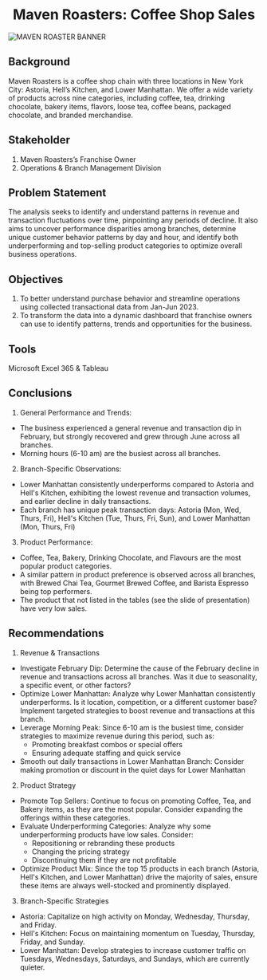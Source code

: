 <h1 align="center">Maven Roasters: Coffee Shop Sales</h1>

![MAVEN ROASTER BANNER](https://github.com/user-attachments/assets/f68c0e6e-1f5e-4e17-8b17-211c0ce464a2)


## Background
Maven Roasters is a coffee shop chain with three locations in New York City: Astoria, Hell’s Kitchen, and Lower Manhattan. We offer a wide variety of products across nine categories, including coffee, tea, drinking chocolate, bakery items, flavors, loose tea, coffee beans, packaged chocolate, and branded merchandise.

## Stakeholder
1. Maven Roasters’s Franchise Owner
2. Operations & Branch Management Division

## Problem Statement
The analysis seeks to identify and understand patterns in revenue and transaction fluctuations over time, pinpointing any periods of decline. It also aims to uncover performance disparities among branches, determine unique customer behavior patterns by day and hour, and identify both underperforming and top-selling product categories to optimize overall business operations.

## Objectives
1. To better understand purchase behavior and streamline operations using collected transactional data from Jan-Jun 2023.​
2. To transform the data into a dynamic dashboard that franchise owners can use to identify patterns, trends and opportunities for the business.

## Tools
Microsoft Excel 365 & Tableau

## Conclusions
1. General Performance and Trends: 
  - The business experienced a general revenue and transaction dip in February, but strongly recovered and grew through June across all branches.
  - Morning hours (6-10 am) are the busiest across all branches.
2. Branch-Specific Observations: 
  - Lower Manhattan consistently underperforms compared to Astoria and Hell's Kitchen, exhibiting the lowest revenue and transaction volumes, and earlier decline in daily transactions.
  - Each branch has unique peak transaction days: Astoria (Mon, Wed, Thurs, Fri), Hell's Kitchen (Tue, Thurs, Fri, Sun), and Lower Manhattan (Mon, Thurs, Fri)
3. Product Performance: 
  - Coffee, Tea, Bakery, Drinking Chocolate, and Flavours are the most popular product categories.
  - A similar pattern in product preference is observed across all branches, with Brewed Chai Tea, Gourmet Brewed Coffee, and Barista Espresso being top performers.
  - The product that not listed in the tables (see the slide of presentation) have very low sales.

## Recommendations
1. Revenue & Transactions 
  - Investigate February Dip: Determine the cause of the February decline in revenue and transactions across all branches. Was it due to seasonality, a specific event, or other factors?
  - Optimize Lower Manhattan: Analyze why Lower Manhattan consistently underperforms. Is it location, competition, or a different customer base? Implement targeted strategies to boost revenue and transactions at this branch. 
  - Leverage Morning Peak: Since 6-10 am is the busiest time, consider strategies to maximize revenue during this period, such as: 
    - Promoting breakfast combos or special offers
    - Ensuring adequate staffing and quick service 
  - Smooth out daily transactions in Lower Manhattan Branch: Consider making promotion or discount in the quiet days for Lower Manhattan
2. Product Strategy 
  - Promote Top Sellers: Continue to focus on promoting Coffee, Tea, and Bakery items, as they are the most popular. Consider expanding the offerings within these categories.
  - Evaluate Underperforming Categories: Analyze why some underperforming products have low sales. Consider: 
    - Repositioning or rebranding these products
    - Changing the pricing strategy
    - Discontinuing them if they are not profitable 
  - Optimize Product Mix: Since the top 15 products in each branch (Astoria, Hell's Kitchen, and Lower Manhattan) drive the majority of sales, ensure these items are always well-stocked and prominently displayed.
3. Branch-Specific Strategies
  - Astoria: Capitalize on high activity on Monday, Wednesday, Thursday, and Friday.
  - Hell's Kitchen: Focus on maintaining momentum on Tuesday, Thursday, Friday, and Sunday.
  - Lower Manhattan: Develop strategies to increase customer traffic on Tuesdays, Wednesdays, Saturdays, and Sundays, which are currently quieter. 

